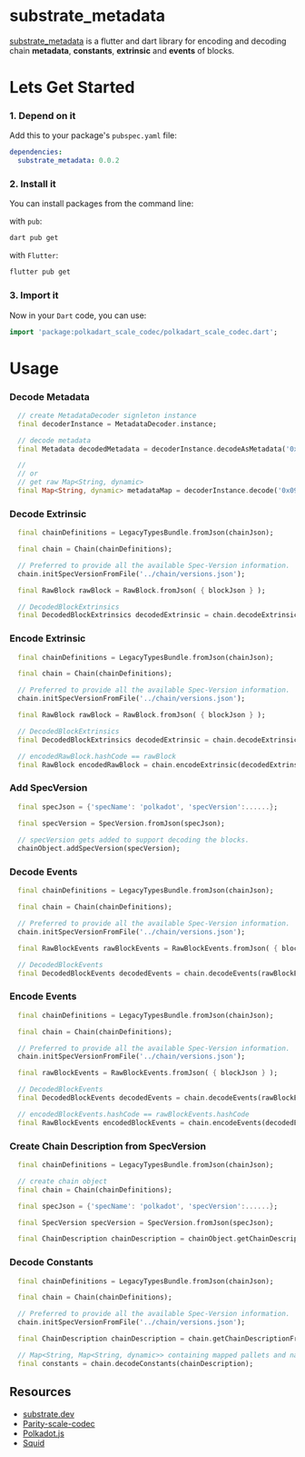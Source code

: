 # substrate_metadata

[substrate_metadata](https://www.pub.dev/packages/substrate_metadata) is a flutter and dart library for encoding and decoding chain **metadata**, **constants**, **extrinsic** and **events** of blocks.

# Lets Get Started

### 1. Depend on it

Add this to your package's `pubspec.yaml` file:

```yaml
dependencies:
  substrate_metadata: 0.0.2
```

### 2. Install it

You can install packages from the command line:

with `pub`:

```css
dart pub get
```

with `Flutter`:

```css
flutter pub get
```

### 3. Import it

Now in your `Dart` code, you can use:

```dart
import 'package:polkadart_scale_codec/polkadart_scale_codec.dart';
```

# Usage

### Decode Metadata

```dart
  // create MetadataDecoder signleton instance
  final decoderInstance = MetadataDecoder.instance;

  // decode metadata
  final Metadata decodedMetadata = decoderInstance.decodeAsMetadata('0x090820....');

  //
  // or
  // get raw Map<String, dynamic>
  final Map<String, dynamic> metadataMap = decoderInstance.decode('0x090820....');
```

### Decode Extrinsic

```dart
  final chainDefinitions = LegacyTypesBundle.fromJson(chainJson);

  final chain = Chain(chainDefinitions);

  // Preferred to provide all the available Spec-Version information.
  chain.initSpecVersionFromFile('../chain/versions.json');

  final RawBlock rawBlock = RawBlock.fromJson( { blockJson } );

  // DecodedBlockExtrinsics
  final DecodedBlockExtrinsics decodedExtrinsic = chain.decodeExtrinsics(rawBlock);
```

### Encode Extrinsic

```dart
  final chainDefinitions = LegacyTypesBundle.fromJson(chainJson);

  final chain = Chain(chainDefinitions);

  // Preferred to provide all the available Spec-Version information.
  chain.initSpecVersionFromFile('../chain/versions.json');

  final RawBlock rawBlock = RawBlock.fromJson( { blockJson } );

  // DecodedBlockExtrinsics
  final DecodedBlockExtrinsics decodedExtrinsic = chain.decodeExtrinsics(rawBlock);

  // encodedRawBlock.hashCode == rawBlock
  final RawBlock encodedRawBlock = chain.encodeExtrinsic(decodedExtrinsic);
```

### Add SpecVersion

```dart
  final specJson = {'specName': 'polkadot', 'specVersion':......};

  final specVersion = SpecVersion.fromJson(specJson);
  
  // specVersion gets added to support decoding the blocks.
  chainObject.addSpecVersion(specVersion);
```

### Decode Events

```dart
  final chainDefinitions = LegacyTypesBundle.fromJson(chainJson);

  final chain = Chain(chainDefinitions);

  // Preferred to provide all the available Spec-Version information.
  chain.initSpecVersionFromFile('../chain/versions.json');

  final RawBlockEvents rawBlockEvents = RawBlockEvents.fromJson( { blockJson } );

  // DecodedBlockEvents
  final DecodedBlockEvents decodedEvents = chain.decodeEvents(rawBlockEvents);
```

### Encode Events

```dart
  final chainDefinitions = LegacyTypesBundle.fromJson(chainJson);

  final chain = Chain(chainDefinitions);

  // Preferred to provide all the available Spec-Version information.
  chain.initSpecVersionFromFile('../chain/versions.json');

  final rawBlockEvents = RawBlockEvents.fromJson( { blockJson } );

  // DecodedBlockEvents
  final DecodedBlockEvents decodedEvents = chain.decodeEvents(rawBlockEvents);

  // encodedBlockEvents.hashCode == rawBlockEvents.hashCode
  final RawBlockEvents encodedBlockEvents = chain.encodeEvents(decodedEvents);
```

### Create Chain Description from SpecVersion

```dart
  final chainDefinitions = LegacyTypesBundle.fromJson(chainJson);

  // create chain object
  final chain = Chain(chainDefinitions);

  final specJson = {'specName': 'polkadot', 'specVersion':......};

  final SpecVersion specVersion = SpecVersion.fromJson(specJson);

  final ChainDescription chainDescription = chainObject.getChainDescriptionFromSpecVersion(specVersion);
```

### Decode Constants

```dart
  final chainDefinitions = LegacyTypesBundle.fromJson(chainJson);

  final chain = Chain(chainDefinitions);

  // Preferred to provide all the available Spec-Version information.
  chain.initSpecVersionFromFile('../chain/versions.json');

  final ChainDescription chainDescription = chain.getChainDescriptionFromSpecVersion()

  // Map<String, Map<String, dynamic>> containing mapped pallets and names
  final constants = chain.decodeConstants(chainDescription);
```

## Resources

- [substrate.dev](https://substrate.dev/docs/en/knowledgebase/advanced/codec)
- [Parity-scale-codec](https://github.com/paritytech/parity-scale-codec)
- [Polkadot.js](http://polkadot.js.org/)
- [Squid](https://github.com/subsquid/squid)

